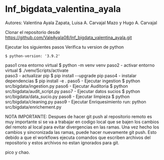 # Inf_bigdata_valentina_ayala

Autores:
Valentina Ayala Zapata, Luisa A. Carvajal Mazo y Hugo A. Carvajal

Clonar el repositorio desde https://github.com/ValeAyala08/Inf_bigdata_valentina_ayala.git

Ejecutar los siguientes pasos
Verifica tu version de python

    $ python-version: '3.9.2'
paso1 crea entorno virtual
    $ python -m venv venv
paso2 - activar entorno virtual
    $ ./venv/Scripts/activate   
paso3 - actualizar pip
    $ pip install --upgrade pip
paso4 - instalar dependencias
    $ pip install -e .
paso5 - Ejecutar ingestion
    $ python src/bigdata/ingestion.py 
paso6 - Ejecutar Auditoria
    $ python src/bigdata/audit_script.py
paso7 - Ejecutar datos sucios
    $ python src/bigdata/data_sucio.py
paso8 - Ejecutar limpieza
    $ python src/bigdata/cleaning.py
paso9 - Ejecutar Enriquesimiento
        run: python src/bigdata/enrichement.py

NOTA IMPORTANTE:
Despues de hacer git push al repositorio remoto es muy importante si se va a trabajar en codigo local que se bajen los cambios del remoto al local para evitar divergencias en las ramas. Una vez hecho los cambios y sincronizada las ramas, puede hacer nuevamente git push. Esto debido a que el workflows ejecuta comandos que escriben archivos del repositorio y estos archivos no estan ignorados para git.

pico y chao.